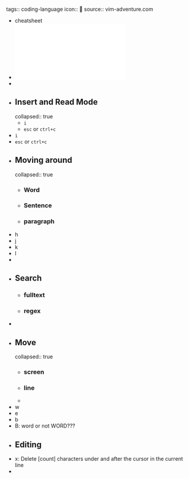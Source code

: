 tags:: coding-language
icon:: 
source:: vim-adventure.com

- cheatsheet
- ![Vim Cheat Sheet.pdf](../assets/Vim_Cheat_Sheet_1671927601068_0.pdf)
-
- ## Insert and Read Mode
  collapsed:: true
	- `i`
	- `esc` or `ctrl+c`
- `i`
- `esc`  or `ctrl+c`
- ## Moving around
  collapsed:: true
	- ### Word
	- ### Sentence
	- ### paragraph
- h
- j
- k
- l
-
- ## Search
	- ### fulltext
	- ### regex
-
- ## Move
  collapsed:: true
	- ### screen
	- ### line
	-
- w
- e
- b
- B: word or not WORD???
- ## Editing
- x: Delete [count] characters under and after the cursor in the current line
-